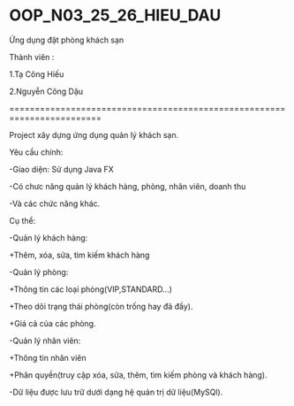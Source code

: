 # OOP_N03_25_26_HIEU_DAU

Ứng dụng đặt phòng khách sạn

Thành viên :

1.Tạ Công Hiếu

2.Nguyễn Công Dậu

========================================================================

Project xây dựng ứng dụng quản lý khách sạn.

Yêu cầu chính: 

-Giao diện: Sử dụng Java FX

-Có chưc năng quản lý khách hàng, phòng, nhân viên, doanh thu

-Và các chức năng khác.

Cụ thể:

-Quản lý khách hàng:

  +Thêm, xóa, sửa, tìm kiếm khách hàng

-Quản lý phòng:

  +Thông tin các loại phòng(VIP,STANDARD...)

  +Theo dõi trạng thái phòng(còn trống hay đã đầy).

  +Giá cả của các phòng.

-Quản lý nhân viên:

  +Thông tin nhân viên

  +Phân quyền(truy cập xóa, sửa, thêm, tìm kiếm phòng và khách hàng).

-Dữ liệu được lưu trữ dưới dạng hệ quản trị dữ liệu(MySQl).
   

